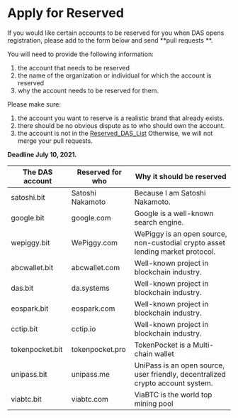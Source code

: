# Apply for Reserved



If you would like certain accounts to be reserved for you when DAS opens registration, please add to the form below and send **pull requests **. 

You will need to provide the following information:
1. the account that needs to be reserved
2. the name of the organization or individual for which the account is reserved
3. why the account needs to be reserved for them.

Please make sure:
1. the account you want to reserve is a realistic brand that already exists. 
2. there should be no obvious dispute as to who should own the account. 
3. the account is not in the [Reserved_DAS_List](./Reserved_DAS_List.md)
Otherwise, we will not merge your pull requests.

**Deadline July 10, 2021.**



| The DAS account | Reserved for who | **Why it should be reserved**                                |
| --------------- | ---------------- | ------------------------------------------------------------ |
| satoshi.bit     | Satoshi Nakamoto | Because I am Satoshi Nakamoto.                               |
| google.bit      | google.com       | Google is a well-known search engine.                        |
| wepiggy.bit     | WePiggy.com      | WePiggy is an open source, non-custodial crypto asset lending market protocol. |
| abcwallet.bit   | abcwallet.com    | Well-known project in blockchain industry.                   |
| das.bit         | da.systems       | Well-known project in blockchain industry.                   |
| eospark.bit     | eospark.com      | Well-known project in blockchain industry.                   |
| cctip.bit       | cctip.io         | Well-known project in blockchain industry.                   |
| tokenpocket.bit | tokenpocket.pro  | TokenPocket is a Multi-chain wallet   |
| unipass.bit     | unipass.me       | UniPass is an open source, user friendly, decentralized crypto account system. |
| viabtc.bit      | viabtc.com       | ViaBTC is the world top mining pool                          |

